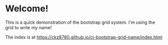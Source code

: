 # Welcome!

This is a quick demonstration of the bootstrap grid system. I'm using the grid to write my name!

The index is at https://ckz8780.github.io/ci-bootstrap-grid-name/index.html
